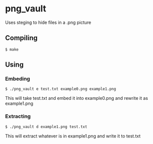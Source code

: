 # png_vault
Uses steging to hide files in a .png picture
## Compiling
```
$ make
```
## Using
### Embeding
```
$ ./png_vault e test.txt example0.png example1.png
```
This will take test.txt and embed it into example0.png and rewrite it as example1.png
### Extracting
```
$ ./png_vault d example1.png test.txt
```
This will extract whatever is in example1.png and write it to test.txt
